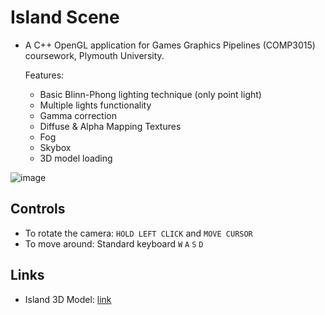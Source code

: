 # Island Scene

- A C++ OpenGL application for Games Graphics Pipelines (COMP3015) coursework, Plymouth University.
  
  Features:
  - Basic Blinn-Phong lighting technique (only point light)
  - Multiple lights functionality
  - Gamma correction
  - Diffuse & Alpha Mapping Textures
  - Fog
  - Skybox
  - 3D model loading
  
![image](https://github.com/johnl28/comp3015-cw1/assets/54412955/37712c0a-0997-4923-986a-a4f076eb616c)


## Controls

- To rotate the camera: `HOLD LEFT CLICK` and `MOVE CURSOR`
- To move around: Standard keyboard `W` `A` `S` `D`


## Links
- Island 3D Model: [link](https://sketchfab.com/3d-models/the-orange-platform-island-6af7afc031ec4c55a1606453b7fc0350)

